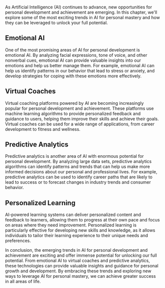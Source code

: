 

As Artificial Intelligence (AI) continues to advance, new opportunities for personal development and achievement are emerging. In this chapter, we'll explore some of the most exciting trends in AI for personal mastery and how they can be leveraged to unlock your full potential.

Emotional AI
------------

One of the most promising areas of AI for personal development is emotional AI. By analyzing facial expressions, tone of voice, and other nonverbal cues, emotional AI can provide valuable insights into our emotions and help us better manage them. For example, emotional AI can help us identify patterns in our behavior that lead to stress or anxiety, and develop strategies for coping with these emotions more effectively.

Virtual Coaches
---------------

Virtual coaching platforms powered by AI are becoming increasingly popular for personal development and achievement. These platforms use machine learning algorithms to provide personalized feedback and guidance to users, helping them improve their skills and achieve their goals. Virtual coaches can be used for a wide range of applications, from career development to fitness and wellness.

Predictive Analytics
--------------------

Predictive analytics is another area of AI with enormous potential for personal development. By analyzing large data sets, predictive analytics algorithms can identify patterns and trends that can help us make more informed decisions about our personal and professional lives. For example, predictive analytics can be used to identify career paths that are likely to lead to success or to forecast changes in industry trends and consumer behavior.

Personalized Learning
---------------------

AI-powered learning systems can deliver personalized content and feedback to learners, allowing them to progress at their own pace and focus on areas where they need improvement. Personalized learning is particularly effective for developing new skills and knowledge, as it allows individuals to tailor their learning experience to their unique needs and preferences.

In conclusion, the emerging trends in AI for personal development and achievement are exciting and offer immense potential for unlocking our full potential. From emotional AI to virtual coaches and predictive analytics, these technologies can provide valuable insights and guidance for personal growth and development. By embracing these trends and exploring new ways to leverage AI for personal mastery, we can achieve greater success in all areas of life.
